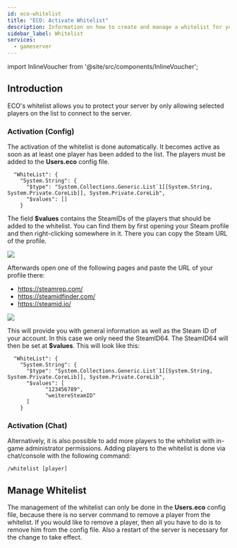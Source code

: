 ```yaml
---
id: eco-whitelist
title: "ECO: Activate Whitelist"
description: Information on how to create and manage a whitelist for your ECO server at ZAP-Hosting - ZAP-Hosting.com documentation
sidebar_label: Whitelist
services:
  - gameserver
---
```


import InlineVoucher from '@site/src/components/InlineVoucher';



## Introduction

ECO's whitelist allows you to protect your server by only allowing selected players on the list to connect to the server.

<InlineVoucher />

### Activation (Config)

The activation of the whitelist is done automatically. It becomes active as soon as at least one player has been added to the list. The players must be added to the **Users.eco** config file. 

```
  "WhiteList": {
    "System.String": {
      "$type": "System.Collections.Generic.List`1[[System.String, System.Private.CoreLib]], System.Private.CoreLib",
      "$values": []
    }
```



The field **$values** contains the SteamIDs of the players that should be added to the whitelist. You can find them by first opening your Steam profile and then right-clicking somewhere in it. There you can copy the Steam URL of the profile. 



![](https://screensaver01.zap-hosting.com/index.php/s/BoY3ZapTkQfyKKX/preview)


Afterwards open one of the following pages and paste the URL of your profile there: 

- https://steamrep.com/
- https://steamidfinder.com/
- https://steamid.io/


![](https://screensaver01.zap-hosting.com/index.php/s/trfGtL9obL4WRkp/preview)

This will provide you with general information as well as the Steam ID of your account. In this case we only need the SteamID64. The SteamID64 will then be set at **$values**. This will look like this:

```
  "WhiteList": {
    "System.String": {
      "$type": "System.Collections.Generic.List`1[[System.String, System.Private.CoreLib]], System.Private.CoreLib",
      "$values": [
            "123456789",
            "weitereSteamID"      
      ]
    }
```



### Activation (Chat)

Alternatively, it is also possible to add more players to the whitelist with in-game administrator permissions. Adding players to the whitelist is done via chat/console with the following command:

```
/whitelist [player]
```



## Manage Whitelist

The management of the whitelist can only be done in the **Users.eco** config file, because there is no server command to remove a player from the whitelist. If you would like to remove a player, then all you have to do is to remove him from the config file. Also a restart of the server is necessary for the change to take effect. 
